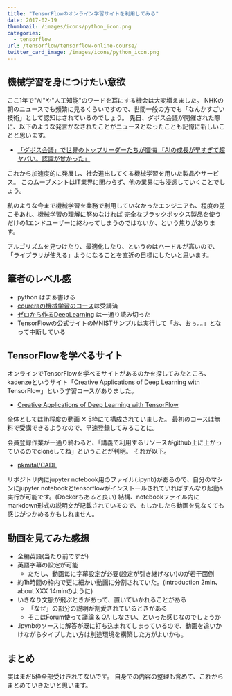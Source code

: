 ```yaml
---
title: "TensorFlowのオンライン学習サイトを利用してみる"
date: 2017-02-19
thumbnail: /images/icons/python_icon.png
categories:
  - tensorflow
url: /tensorflow/tensorflow-online-course/
twitter_card_image: /images/icons/python_icon.png
---
```


## 機械学習を身につけたい意欲
ここ1年で"AI"や"人工知能"のワードを耳にする機会は大変増えました。
NHKの朝のニュースでも頻繁に見るくらいですので、世間一般の方でも「なんかすごい技術」として認知はされているのでしょう。
先日、ダボス会議が開催された際に、以下のような発言がなされたことがニュースとなったことも記憶に新しいことと思います。

* [「ダボス会議」で世界のトップリーダーたちが懺悔 「AIの成長が早すぎて超ヤバい。認識が甘かった」](http://tocana.jp/2017/02/post_12245_entry.html)

これから加速度的に発展し、社会進出してくる機械学習を用いた製品やサービス。
このムーブメントはIT業界に関わらず、他の業界にも浸透していくことでしょう。

私のような今まで機械学習を業務で利用していなかったエンジニアも、程度の差こそあれ、機械学習の理解に努めなければ
完全なブラックボックス製品を使うだけの1エンドユーザーに終わってしまうのではないか、という焦りがあります。

アルゴリズムを見つけたり、最適化したり、というのはハードルが高いので、「ライブラリが使える」ようになることを直近の目標にしたいと思います。

<!--adsense-->

## 筆者のレベル感
* python はまぁ書ける
* [coureraの機械学習のコース](https://www.coursera.org/learn/machine-learning/home/welcome)は受講済
* [ゼロから作るDeepLearning](https://www.amazon.co.jp/%E3%82%BC%E3%83%AD%E3%81%8B%E3%82%89%E4%BD%9C%E3%82%8BDeep-Learning-Python%E3%81%A7%E5%AD%A6%E3%81%B6%E3%83%87%E3%82%A3%E3%83%BC%E3%83%97%E3%83%A9%E3%83%BC%E3%83%8B%E3%83%B3%E3%82%B0%E3%81%AE%E7%90%86%E8%AB%96%E3%81%A8%E5%AE%9F%E8%A3%85-%E6%96%8E%E8%97%A4-%E5%BA%B7%E6%AF%85/dp/4873117585/ref=sr_1_fkmr0_1?ie=UTF8&qid=1487429614&sr=8-1-fkmr0&keywords=%E3%82%BC%E3%83%AD%E3%81%8B%E3%82%89+%E6%A9%9F%E6%A2%B0%E5%AD%A6%E7%BF%92) は一通り読み切った
* TensorFlowの公式サイトのMNISTサンプルは実行して「お、おぅ。。」となって中断している

## TensorFlowを学べるサイト
オンラインでTensorFlowを学べるサイトがあるのかを探してみたところ、kadenzeというサイト「Creative Applications of Deep Learning with TensorFlow」という学習コースがありました。

* [Creative Applications of Deep Learning with TensorFlow](https://www.kadenze.com/courses/creative-applications-of-deep-learning-with-tensorflow/info)

全体としては1h程度の動画 ✕ 5枠にて構成されていました。
最初のコースは無料で受講できるようなので、早速登録してみることに。

会員登録作業が一通り終わると、「講義で利用するリソースがgithub上に上がっているのでcloneしてね」ということが判明。
それが以下。

* [pkmital/CADL](https://github.com/pkmital/CADL)

リポジトリ内にjupyter notebook用のファイル(.ipynb)があるので、自分のマシンにjupyter notebookとtensorflowがインストールされていればすんなり起動&実行が可能です。(Dockerもあると良い)
結構、notebookファイル内にmarkdown形式の説明文が記載されているので、もしかしたら動画を見なくても感じがつかめるかもしれません。

## 動画を見てみた感想
* 全編英語(当たり前ですが)
* 英語字幕の設定が可能
  - ただし、動画毎に字幕設定が必要(設定が引き継げない)のが若干面倒
* 約1h時間の枠内で更に細かい動画に分割されていた。(introduction 2min、 about XXX 14minのように)
* いきなり文脈が飛ぶときがあって、置いていかれることがある
  - 「なぜ」の部分の説明が割愛されているときがある
  - そこはForum使って議論 & QA しなさい、といった感じなのでしょうか
* .ipynbのソースに解答が既に打ち込まれてしまっているので、動画を追いかけながらタイプしたい方は別途環境を構築した方がよいかも。

## まとめ
実はまだ5枠全部受けきれてないです。
自身での内容の整理も含めて、これからまとめていきたいと思います。